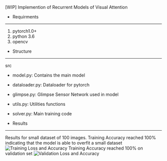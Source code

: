 [WIP] Implemention of Recurrent Models of Visual Attention

* Requirments
---
1. pytorch1.0+
2. python 3.6
3. opencv

* Structure
---
src
* model.py: Contains the main model
* dataloader.py: Dataloader for pytorch
* glimpse.py: Glimpse Sensor Network used in model
* utils.py: Utilities functions
* solver.py: Main training code

* Results
---
Results for small dataset of 100 images.
Training Accuracy reached 100% indicating that the model is able to overfit a small dataset
![Training Loss and Accuracy]("results/training_small.png")
Training Accuracy reached 100% on validation set
![Validation Loss and Accuracy]("results/validataion_small.png")

